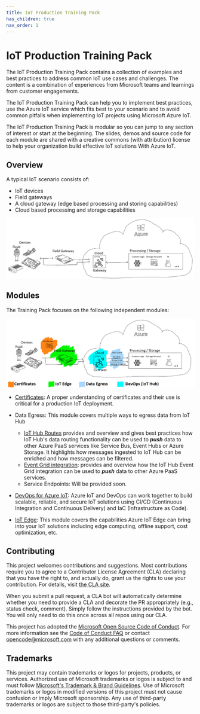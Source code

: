 ```yaml
---
title: IoT Production Training Pack
has_children: true
nav_order: 1
---
```


# IoT Production Training Pack

The IoT Production Training Pack contains a collection of examples and best practices to address common IoT use cases and challenges. The content is a combination of experiences from Microsoft teams and learnings from customer engagements.

The IoT Production Training Pack can help you to implement best practices, use the Azure IoT service which fits best to your scenario and to avoid common pitfalls when implementing IoT projects using Microsoft Azure IoT.

The IoT Production Training Pack is modular so you can jump to any section of interest or start at the beginning. The slides, demos and source code for each module are shared with a creative commons (with attribution) license to help your organization build effective IoT solutions With Azure IoT.

## Overview

A typical IoT scenario consists of:

* IoT devices
* Field gateways
* A cloud gateway (edge based processing and storing capabilities)
* Cloud based processing and storage capabilities

![Overview](assets/images/ScenarioOverview.png)

## Modules

The Training Pack focuses on the following independent modules:

![KitContent](assets/images/KitContent.png)

* [Certificates](modules/Certificates101/index.md): A proper understanding of certificates and their use is critical for
a production IoT deployment.

* Data Egress: This module covers multiple ways to egress data from IoT Hub
  * [IoT Hub Routes](modules/DataEgress.Routing/index.md) provides and overview and gives best practices how IoT Hub's data routing functionality can be used to ***push*** data to other Azure PaaS services like Service Bus, Event Hubs or Azure Storage. It highlights how messages ingested to IoT Hub can be enriched and how messages can be filtered.
  * [Event Grid integration](modules/DataEgress.EventGrid/index.md): provides and overview how the IoT Hub Event Grid integration can be used to ***push*** data to other Azure PaaS services.
  * Service Endpoints: Will be provided soon.

* [DevOps for Azure IoT](modules/DevOps/index.md): Azure IoT and DevOps can work together to build scalable, reliable, and secure IoT solutions using CI/CD (Continuous Integration and Continuous Delivery) and IaC (Infrastructure as Code).

* [IoT Edge](modules/IoTEdge/index.md): This module covers the capabilities Azure IoT Edge can bring into your IoT solutions including edge computing, offline support, cost optimization, etc.

## Contributing

This project welcomes contributions and suggestions.  Most contributions require you to agree to a
Contributor License Agreement (CLA) declaring that you have the right to, and actually do, grant us
the rights to use your contribution. For details, visit [the CLA site](https://cla.opensource.microsoft.com).

When you submit a pull request, a CLA bot will automatically determine whether you need to provide
a CLA and decorate the PR appropriately (e.g., status check, comment). Simply follow the instructions
provided by the bot. You will only need to do this once across all repos using our CLA.

This project has adopted the [Microsoft Open Source Code of Conduct](https://opensource.microsoft.com/codeofconduct/).
For more information see the [Code of Conduct FAQ](https://opensource.microsoft.com/codeofconduct/faq/) or
contact [opencode@microsoft.com](mailto:opencode@microsoft.com) with any additional questions or comments.

## Trademarks

This project may contain trademarks or logos for projects, products, or services. Authorized use of Microsoft
trademarks or logos is subject to and must follow
[Microsoft's Trademark & Brand Guidelines](https://www.microsoft.com/legal/intellectualproperty/trademarks/usage/general).
Use of Microsoft trademarks or logos in modified versions of this project must not cause confusion or imply Microsoft sponsorship.
Any use of third-party trademarks or logos are subject to those third-party's policies.
